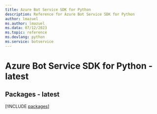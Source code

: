 ```yaml
---
title: Azure Bot Service SDK for Python
description: Reference for Azure Bot Service SDK for Python
author: lmazuel
ms.author: lmazuel
ms.data: 07/12/2023
ms.topic: reference
ms.devlang: python
ms.service: botservice
---
```

# Azure Bot Service SDK for Python - latest
## Packages - latest
[!INCLUDE [packages](bot-service-index.md)]